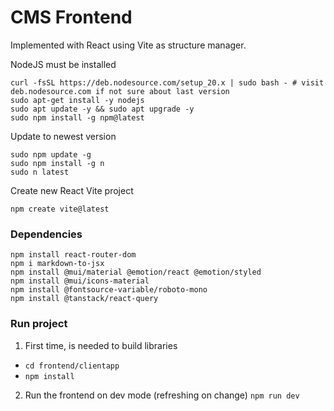 # CMS Frontend

Implemented with React using Vite as structure manager. 

NodeJS must be installed
```
curl -fsSL https://deb.nodesource.com/setup_20.x | sudo bash - # visit deb.nodesource.com if not sure about last version
sudo apt-get install -y nodejs
sudo apt update -y && sudo apt upgrade -y
sudo npm install -g npm@latest
```
Update to newest version
```
sudo npm update -g
sudo npm install -g n
sudo n latest
```
Create new React Vite project 
```
npm create vite@latest
```

### Dependencies
```
npm install react-router-dom
npm i markdown-to-jsx
npm install @mui/material @emotion/react @emotion/styled
npm install @mui/icons-material
npm install @fontsource-variable/roboto-mono
npm install @tanstack/react-query
```

### Run project
1. First time, is needed to build libraries 
  - `cd frontend/clientapp`
  - `npm install`
2. Run the frontend on dev mode (refreshing on change) `npm run dev` 
